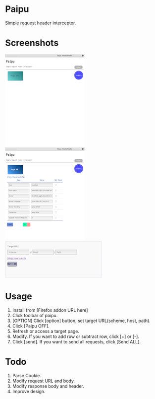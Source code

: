 # Paipu
Simple request header interceptor.

# Screenshots
![Paipu Main](https://github.com/BiggieBoo18/paipu/blob/master/images/paipu_main_small.png)
![Paipu Requested](https://github.com/BiggieBoo18/paipu/blob/master/images/paipu_requested_small.png)
![Paipu Option](https://github.com/BiggieBoo18/paipu/blob/master/images/paipu_option_small.png)

# Usage
1. Install from [Firefox addon URL here]
2. Click toolbar of paipu.
3. [OPTION] Click [option] button, set target URL(scheme, host, path).
4. Click [Paipu OFF].
5. Refresh or access a target page.
6. Modify. If you want to add row or subtract row, click [+] or [-].
7. Click [send]. If you want to send all requests, click [Send ALL]. 

# Todo
1. Parse Cookie.
2. Modify request URL and body.
3. Modify response body and header.
4. Improve design.
